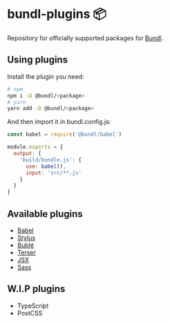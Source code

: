 # bundl-plugins 📦

Repository for officially supported packages for [Bundl](https://bundljs.org).

## Using plugins

Install the plugin you need:

```sh
# npm
npm i -D @bundl/<package>
# yarn
yarn add -D @bundl/<package>
```

And then import it in bundl.config.js:

```js
const babel = require('@bundl/babel') 

module.exports = {
  output: {
    'build/bundle.js': {
      use: babel(),
      input: 'src/**.js'
    }
  }
}
```

## Available plugins

* [Babel](https://www.npmjs.com/package/@bundl/babel)
* [Stylus](https://www.npmjs.com/package/@bundl/stylus)
* [Bublé](https://www.npmjs.com/package/@bundl/buble)
* [Terser](https://www.npmjs.com/package/@bundl/terser)
* [JSX](https://www.npmjs.com/package/@bundl/jsx)
* [Sass](https://www.npmjs.com/package/@bundl/sass)

## W.I.P plugins

* TypeScript
* PostCSS
